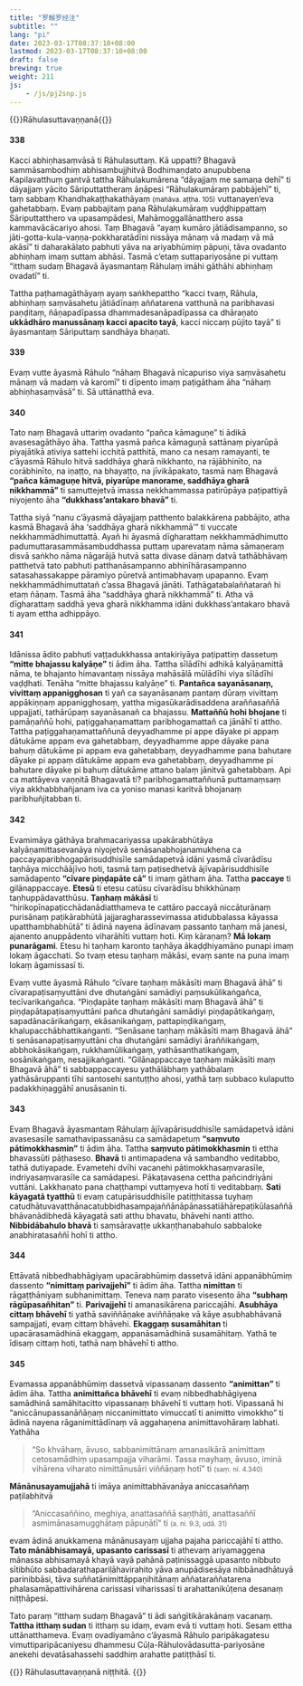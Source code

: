 ```yaml
---
title: "罗睺罗经注"
subtitle: ""
lang: "pi"
date: 2023-03-17T08:37:10+08:00
lastmod: 2023-03-17T08:37:10+08:00
draft: false
brewing: true
weight: 211
js:
    - /js/pj2snp.js
---
```


{{<subtitle>}}Rāhulasuttavaṇṇanā{{</subtitle>}}

#### 338

Kacci abhiṇhasaṃvāsā ti Rāhulasuttaṃ. Kā uppatti? Bhagavā sammāsambodhiṃ abhisambujjhitvā Bodhimaṇḍato anupubbena Kapilavatthuṃ gantvā tattha Rāhulakumārena “dāyajjaṃ me samaṇa dehī” ti dāyajjaṃ yācito Sāriputtattheraṃ āṇāpesi “Rāhulakumāraṃ pabbājehī” ti, taṃ sabbaṃ Khandhakaṭṭhakathāyaṃ <small>(mahāva. aṭṭha. 105)</small> vuttanayen’eva gahetabbaṃ. Evaṃ pabbajitaṃ pana Rāhulakumāraṃ vuḍḍhippattaṃ Sāriputtatthero va upasampādesi, Mahāmoggallānatthero assa kammavācācariyo ahosi. Taṃ Bhagavā “ayaṃ kumāro jātiādisampanno, so jāti-gotta-kula-vaṇṇa-pokkharatādīni nissāya mānaṃ vā madaṃ vā mā akāsī” ti daharakālato pabhuti yāva na ariyabhūmiṃ pāpuṇi, tāva ovadanto abhiṇhaṃ imaṃ suttam abhāsi. Tasmā c’etaṃ suttapariyosāne pi vuttaṃ “itthaṃ sudaṃ Bhagavā āyasmantaṃ Rāhulaṃ imāhi gāthāhi abhiṇhaṃ ovadatī” ti.

Tattha paṭhamagāthāyaṃ ayaṃ saṅkhepattho “kacci tvaṃ, Rāhula, abhiṇhaṃ saṃvāsahetu jātiādīnaṃ aññatarena vatthunā na paribhavasi paṇḍitaṃ, ñāṇapadīpassa dhammadesanāpadīpassa ca dhāraṇato **ukkādhāro manussānaṃ kacci apacito tayā**, kacci niccaṃ pūjito tayā” ti āyasmantaṃ Sāriputtaṃ sandhāya bhaṇati.

#### 339

Evaṃ vutte āyasmā Rāhulo “nāhaṃ Bhagavā nīcapuriso viya saṃvāsahetu mānaṃ vā madaṃ vā karomī” ti dīpento imaṃ paṭigātham āha “nāhaṃ abhiṇhasaṃvāsā” ti. Sā uttānatthā eva.

#### 340

Tato naṃ Bhagavā uttariṃ ovadanto “pañca kāmaguṇe” ti ādikā avasesagāthāyo āha. Tattha yasmā pañca kāmaguṇā sattānaṃ piyarūpā piyajātikā ativiya sattehi icchitā patthitā, mano ca nesaṃ ramayanti, te c’āyasmā Rāhulo hitvā saddhāya gharā nikkhanto, na rājābhinīto, na corābhinīto, na iṇaṭṭo, na bhayaṭṭo, na jīvikāpakato, tasmā naṃ Bhagavā **“pañca kāmaguṇe hitvā, piyarūpe manorame, saddhāya gharā nikkhammā”** ti samuttejetvā imassa nekkhammassa patirūpāya paṭipattiyā niyojento āha **“dukkhass’antakaro bhavā”** ti.

Tattha siyā “nanu c’āyasmā dāyajjaṃ patthento balakkārena pabbājito, atha kasmā Bhagavā āha ‘saddhāya gharā nikkhammā’” ti vuccate nekkhammādhimuttattā. Ayañ hi āyasmā dīgharattaṃ nekkhammādhimutto padumuttarasammāsambuddhassa puttaṃ uparevataṃ nāma sāmaṇeraṃ disvā saṅkho nāma nāgarājā hutvā satta divase dānaṃ datvā tathābhāvaṃ patthetvā tato pabhuti patthanāsampanno abhinīhārasampanno satasahassakappe pāramiyo pūretvā antimabhavaṃ upapanno. Evaṃ nekkhammādhimuttatañ c’assa Bhagavā jānāti. Tathāgatabalaññatarañ hi etaṃ ñāṇaṃ. Tasmā āha “saddhāya gharā nikkhammā” ti. Atha vā dīgharattaṃ saddhā yeva gharā nikkhamma idāni dukkhass’antakaro bhavā ti ayam ettha adhippāyo.

#### 341

Idānissa ādito pabhuti vaṭṭadukkhassa antakiriyāya paṭipattiṃ dassetuṃ **“mitte bhajassu kalyāṇe”** ti ādim āha. Tattha sīlādīhi adhikā kalyāṇamittā nāma, te bhajanto himavantaṃ nissāya mahāsālā mūlādīhi viya sīlādīhi vaḍḍhati. Tenāha “mitte bhajassu kalyāṇe” ti. **Pantañca sayanāsanaṃ, vivittaṃ appanigghosan** ti yañ ca sayanāsanaṃ pantaṃ dūraṃ vivittaṃ appākiṇṇaṃ appanigghosaṃ, yattha migasūkarādisaddena araññasaññā uppajjati, tathārūpaṃ sayanāsanañ ca bhajassu. **Mattaññū hohi bhojane** ti pamāṇaññū hohi, paṭiggahaṇamattaṃ paribhogamattañ ca jānāhī ti attho. Tattha paṭiggahaṇamattaññunā deyyadhamme pi appe dāyake pi appaṃ dātukāme appam eva gahetabbaṃ, deyyadhamme appe dāyake pana bahuṃ dātukāme pi appam eva gahetabbaṃ, deyyadhamme pana bahutare dāyake pi appaṃ dātukāme appam eva gahetabbaṃ, deyyadhamme pi bahutare dāyake pi bahuṃ dātukāme attano balaṃ jānitvā gahetabbaṃ. Api ca mattāyeva vaṇṇitā Bhagavatā ti? paribhogamattaññunā puttamaṃsaṃ viya akkhabbhañjanam iva ca yoniso manasi karitvā bhojanaṃ paribhuñjitabban ti.

#### 342

Evamimāya gāthāya brahmacariyassa upakārabhūtāya kalyāṇamittasevanāya niyojetvā senāsanabhojanamukhena ca paccayaparibhogapārisuddhisīle samādapetvā idāni yasmā cīvarādīsu taṇhāya micchāājīvo hoti, tasmā taṃ paṭisedhetvā ājīvapārisuddhisīle samādapento **“cīvare piṇḍapāte cā”** ti imaṃ gātham āha. Tattha **paccaye** ti gilānappaccaye. **Etesū** ti etesu catūsu cīvarādīsu bhikkhūnaṃ taṇhuppādavatthūsu. **Taṇhaṃ mākāsī** ti “hirikopīnapaṭicchādanādiatthameva te cattāro paccayā niccāturānaṃ purisānaṃ paṭikārabhūtā jajjaragharassevimassa atidubbalassa kāyassa upatthambhabhūtā” ti ādinā nayena ādīnavaṃ passanto taṇhaṃ mā janesi, ajanento anuppādento viharāhīti vuttaṃ hoti. Kiṃ kāraṇaṃ? **Mā lokaṃ punarāgami**. Etesu hi taṇhaṃ karonto taṇhāya ākaḍḍhiyamāno punapi imaṃ lokaṃ āgacchati. So tvaṃ etesu taṇhaṃ mākāsi, evaṃ sante na puna imaṃ lokaṃ āgamissasī ti.

Evaṃ vutte āyasmā Rāhulo “cīvare taṇhaṃ mākāsīti maṃ Bhagavā āhā” ti cīvarapaṭisaṃyuttāni dve dhutaṅgāni samādiyi paṃsukūlikaṅgañca, tecīvarikaṅgañca. “Piṇḍapāte taṇhaṃ mākāsīti maṃ Bhagavā āhā” ti piṇḍapātapaṭisaṃyuttāni pañca dhutaṅgāni samādiyi piṇḍapātikaṅgaṃ, sapadānacārikaṅgaṃ, ekāsanikaṅgaṃ, pattapiṇḍikaṅgaṃ, khalupacchābhattikaṅganti. “Senāsane taṇhaṃ mākāsīti maṃ Bhagavā āhā” ti senāsanapaṭisaṃyuttāni cha dhutaṅgāni samādiyi āraññikaṅgaṃ, abbhokāsikaṅgaṃ, rukkhamūlikaṅgaṃ, yathāsanthatikaṅgaṃ, sosānikaṅgaṃ, nesajjikaṅganti. “Gilānappaccaye taṇhaṃ mākāsīti maṃ Bhagavā āhā” ti sabbappaccayesu yathālābhaṃ yathābalaṃ yathāsāruppanti tīhi santosehi santuṭṭho ahosi, yathā taṃ subbaco kulaputto padakkhiṇaggāhī anusāsanin ti.

#### 343

Evaṃ Bhagavā āyasmantaṃ Rāhulaṃ ājīvapārisuddhisīle samādapetvā idāni avasesasīle samathavipassanāsu ca samādapetuṃ **“saṃvuto pātimokkhasmin”** ti ādim āha. Tattha **saṃvuto pātimokkhasmin** ti ettha bhavassūti pāṭhaseso. **Bhavā** ti antimapadena vā sambandho veditabbo, tathā dutiyapade. Evametehi dvīhi vacanehi pātimokkhasaṃvarasīle, indriyasaṃvarasīle ca samādapesi. Pākaṭavasena cettha pañcindriyāni vuttāni. Lakkhaṇato pana chaṭṭhampi vuttaṃyeva hotī ti veditabbaṃ. **Sati kāyagatā tyatthū** ti evaṃ catupārisuddhisīle patiṭṭhitassa tuyhaṃ catudhātuvavatthānacatubbidhasampajaññānāpānassatiāhārepaṭikūlasaññābhāvanādibhedā kāyagatā sati atthu bhavatu, bhāvehi nanti attho. **Nibbidābahulo bhavā** ti saṃsāravaṭṭe ukkaṇṭhanabahulo sabbaloke anabhiratasaññī hohī ti attho.

#### 344

Ettāvatā nibbedhabhāgiyaṃ upacārabhūmiṃ dassetvā idāni appanābhūmiṃ dassento **“nimittaṃ parivajjehī”** ti ādim āha. Tattha **nimittan** ti rāgaṭṭhāniyaṃ subhanimittaṃ. Teneva naṃ parato visesento āha **“subhaṃ rāgūpasañhitan”** ti. **Parivajjehī** ti amanasikārena pariccajāhi. **Asubhāya cittaṃ bhāvehī** ti yathā saviññāṇake aviññāṇake vā kāye asubhabhāvanā sampajjati, evaṃ cittaṃ bhāvehi. **Ekaggaṃ susamāhitan** ti upacārasamādhinā ekaggaṃ, appanāsamādhinā susamāhitaṃ. Yathā te īdisaṃ cittaṃ hoti, tathā naṃ bhāvehī ti attho.

#### 345

Evamassa appanābhūmiṃ dassetvā vipassanaṃ dassento **“animittan”** ti ādim āha. Tattha **animittañca bhāvehī** ti evaṃ nibbedhabhāgiyena samādhinā samāhitacitto vipassanaṃ bhāvehī ti vuttaṃ hoti. Vipassanā hi “aniccānupassanāñāṇaṃ niccanimittato vimuccatī ti animitto vimokkho” ti ādinā nayena rāganimittādīnaṃ vā aggahaṇena animittavohāraṃ labhati. Yathāha

> “So khvāhaṃ, āvuso, sabbanimittānaṃ amanasikārā animittaṃ cetosamādhiṃ upasampajja viharāmi. Tassa mayhaṃ, āvuso, iminā vihārena viharato nimittānusāri viññāṇaṃ hotī” ti <small>(saṃ. ni. 4.340)</small>

**Mānānusayamujjahā** ti imāya animittabhāvanāya aniccasaññaṃ paṭilabhitvā

> “Aniccasaññino, meghiya, anattasaññā saṇṭhāti, anattasaññī asmimānasamugghātaṃ pāpuṇātī” ti <small>(a. ni. 9.3, udā. 31)</small>

evam ādinā anukkamena mānānusayaṃ ujjaha pajaha pariccajāhī ti attho. **Tato mānābhisamayā, upasanto carissasī** ti athevaṃ ariyamaggena mānassa abhisamayā khayā vayā pahānā paṭinissaggā upasanto nibbuto sītibhūto sabbadarathapariḷāhavirahito yāva anupādisesāya nibbānadhātuyā parinibbāsi, tāva suññatānimittāppaṇihitānaṃ aññataraññatarena phalasamāpattivihārena carissasi viharissasī ti arahattanikūṭena desanaṃ niṭṭhāpesi.

Tato paraṃ “itthaṃ sudaṃ Bhagavā” ti ādi saṅgītikārakānaṃ vacanaṃ. **Tattha itthaṃ sudan** ti itthaṃ su idaṃ, evam evā ti vuttaṃ hoti. Sesam ettha uttānatthameva. Evaṃ ovadiyamāno c’āyasmā Rāhulo paripākagatesu vimuttiparipācaniyesu dhammesu Cūḷa-Rāhulovādasutta-pariyosāne anekehi devatāsahassehi saddhiṃ arahatte patiṭṭhāsī ti.

{{<eof>}}
    Rāhulasuttavaṇṇanā niṭṭhitā.
{{</eof>}}